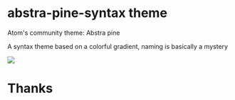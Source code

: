 # abstra-pine-syntax theme
Atom's community theme: Abstra pine

A syntax theme based on a colorful gradient, naming is basically a mystery

![](https://imgur.com/lW1U3WA)

# Thanks
